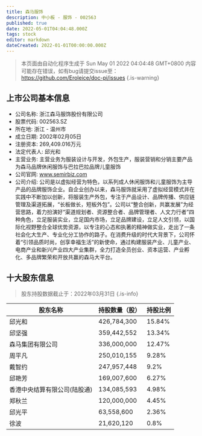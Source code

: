 ```yaml
---
title: 森马服饰
description: 中小板 - 服饰 - 002563
published: true
date: 2022-05-01T04:04:48.000Z
tags: stock
editor: markdown
dateCreated: 2022-01-01T00:00:00.000Z
---
```


> 本页面由自动化程序生成于 Sun May 01 2022 04:04:48 GMT+0800
> 内容可能存在错误，如有bug请提交issue至：https://github.com/Eroleice/doc-pi/issues
{.is-warning}

## 上市公司基本信息
- 公司名称: 浙江森马服饰股份有限公司
- 股票代码: 002563.SZ
- 所在地: 浙江 - 温州市
- 成立日期: 2002年02月05日
- 注册资本: 269,409.016万元
- 法定代表人: 邱光和
- 主营业务: 主营业务为服装设计与开发，外包生产，服装营销和分销主要产品为森马品牌休闲服饰与巴拉巴拉品牌儿童服饰
- 公司官网: www.semirbiz.com
- 公司介绍: 公司是以虚拟经营为特色，以系列成人休闲服饰和儿童服饰为主导产品的品牌服饰企业。自企业创办以来，森马服饰就采用了虚拟经营模式并在实践中不断加以创新，将服装生产外包，专注于产品设计、品牌传播、供应链管理及渠道拓展，“长板做长，短板外包”。公司以“整合创新，共赢发展”为经营思路，着力扮演好“渠道规划者、资源整合者、品牌管理者、人文力行者”四种角色，立足服装实业，立足国内市场，立足品牌建设，立足人文引领，以国际化视野整合全球优势资源，以专注的心态和执著的精神做实业，走出了一条社会化大生产、专业化分工协作的路子。在消费升级的时代大背景下，公司怀着“引领品质时尚，创享幸福生活”的新使命，通过构建服装产业、儿童产业、电商产业和新兴产业四大产业集群，全力打造全员创业、资本运营、产业孵化、多品牌繁荣和开放共赢的森马大平台。


## 十大股东信息
> 股东持股数据截止于：2022年03月31日
{.is-info}

| 股东名称 | 持股数量（股） | 持股比例 |
| --- | --- | --- |
| 邱光和 | 426,784,300 | 15.84% |
| 邱坚强 | 359,442,552 | 13.34% |
| 森马集团有限公司 | 336,000,000 | 12.47% |
| 周平凡 | 250,010,155 | 9.28% |
| 戴智约 | 247,957,448 | 9.2% |
| 邱艳芳 | 169,007,600 | 6.27% |
| 香港中央结算有限公司(陆股通) | 134,085,593 | 4.98% |
| 郑秋兰 | 120,000,000 | 4.45% |
| 邱光平 | 63,558,600 | 2.36% |
| 徐波 | 21,620,120 | 0.8% |




